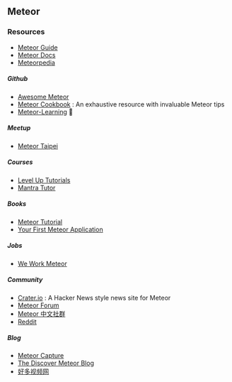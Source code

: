 ## Meteor

### Resources

* [Meteor Guide](http://guide.meteor.com/)
* [Meteor Docs](http://docs.meteor.com/)
* [Meteorpedia](http://www.meteorpedia.com/read/Main_Page)

##### Github

* [Awesome Meteor](https://github.com/Urigo/awesome-meteor)
* [Meteor Cookbook](https://github.com/clinical-meteor/cookbook/blob/master/table-of-contents.md) : An exhaustive resource with invaluable Meteor tips
* [Meteor-Learning](https://github.com/ericdouglas/Meteor-Learning) :sparkling_heart:

##### Meetup

* [Meteor Taipei](http://www.meetup.com/Meteor-Taipei/)

##### Courses

* [Level Up Tutorials](https://leveluptutorials.com/)
* [Mantra Tutor](https://tutor.mantrajs.com/)

##### Books

* [Meteor Tutorial](http://www.meteor-tutorial.org/book)
* [Your First Meteor Application](http://meteortips.com/book.pdf)

##### Jobs

* [We Work Meteor](https://www.weworkmeteor.com/)

##### Community

* [Crater.io](https://crater.io/) : A Hacker News style news site for Meteor
* [Meteor Forum](https://forums.meteor.com/)
* [Meteor 中文社群](http://www.meteorhub.org/)
* [Reddit](https://www.reddit.com/r/Meteor/)

##### Blog

* [Meteor Capture](http://meteorcapture.com/)
* [The Discover Meteor Blog](https://www.discovermeteor.com/blog)
* [好多视频网](http://haoduoshipin.com/)
